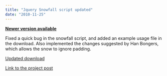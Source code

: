 ```yaml
---
title: "Jquery Snowfall script updated"
date: "2010-11-25"
---
```


**[Newer version available](http://www.somethinghitme.com/2011/10/05/jquery-snowfall-1-5-update-now-with-snow-buildup/)**

Fixed a quick bug in the snowfall script, and added an example usage file in the download. Also implemented the changes suggested by Han Bongers, which allows the snow to ignore padding.

[Updated download](http://www.somethinghitme.com/wp-content/uploads/2010/11/snowfall.jquery.zip)

[Link to the project post](http://www.somethinghitme.com/2010/04/29/jquery-snowfall-plugin-1-3/)
